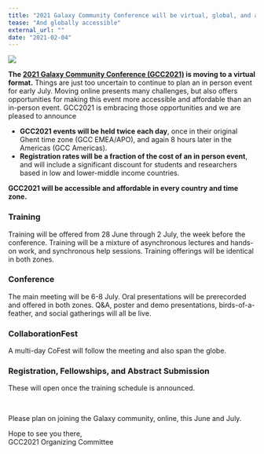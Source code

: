 ```yaml
---
title: "2021 Galaxy Community Conference will be virtual, global, and affordable"
tease: "And globally accessible"
external_url: ""
date: "2021-02-04"
---
```


[<img src="/images/events/gcc2021/gcc2021-logo-wide.png" class="float-right" style="max-width: 14rem;" />](https://www.vibconferences.be/events/gcc2021)

**The [2021 Galaxy Community Conference (GCC2021)](https://www.vibconferences.be/events/gcc2021) is moving to a virtual format.** Things are just too uncertain to continue to plan an in person event for early July.  Moving online presents many challenges, but also offers opportunities for making this event more accessible and affordable than an in-person event.  GCC2021 is embracing those opportunities and we are pleased to announce

* **GCC2021 events will be held twice each day**, once in their original Ghent time zone (GCC EMEA/APO), and again 8 hours later in the Americas (GCC Americas).
* **Registration rates will be a fraction of the cost of an in person event**, and will include a significant discount for students and researchers based in low and lower-middle income countries.

**GCC2021 will be accessible and affordable in every country and time zone.**

### Training

Training will be offered from 28 June through 2 July, the week before the conference.  Training will be a mixture of asynchronous lectures and hands-on work, and synchronous help sessions.  Training offerings will be identical in both zones.  

### Conference

The main meeting will be 6-8 July.  Oral presentations will be prerecorded and offered in both zones.  Q&A, poster and demo presentations, birds-of-a-feather, and social gatherings will all be live.

### CollaborationFest

A multi-day CoFest will follow the meeting and also span the globe.

### Registration, Fellowships, and Abstract Submission

These will open once the training schedule is announced.

<br />

Please plan on joining the Galaxy community, online, this June and July.

Hope to see you there,<br />
GCC2021 Organizing Committee

